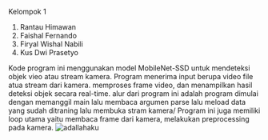Kelompok 1

  1. Rantau Himawan
  2. Faishal Fernando
  3. Firyal Wishal Nabili
  4. Kus Dwi Prasetyo

Kode program ini menggunakan model MobileNet-SSD untuk mendeteksi objek vieo atau stream kamera. Program menerima input berupa video file atua stream dari kamera. memproses frame video, dan menampilkan hasil deteksi objek secara real-time.
alur dari program ini adalah program dimulai dengan memanggil main lalu membaca argumen parse lalu meload data yang sudah ditraning lalu membuka stram kamera/ Program ini juga memiliki loop utama yaitu membaca frame dari kamera, melakukan preprocessing pada kamera. 
![adallahaku](https://github.com/pharaohpants/Real_Time_Object/assets/88751108/26586ca8-5e45-4a7a-8b04-f56c28592ec8)
